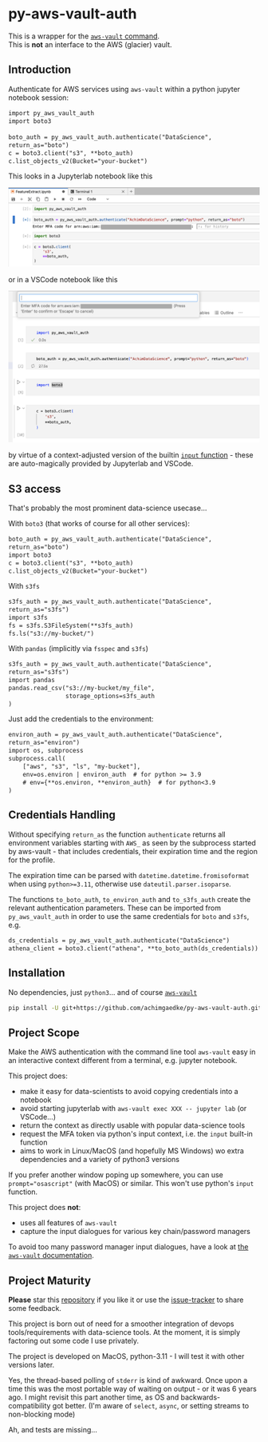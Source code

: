 # py-aws-vault-auth

This is a wrapper for the [`aws-vault` command](https://github.com/99designs/aws-vault).<br/>
This is **not** an interface to the AWS (glacier) vault.

## Introduction

Authenticate for AWS services using `aws-vault` within a python jupyter
notebook session:

```python3
import py_aws_vault_auth
import boto3

boto_auth = py_aws_vault_auth.authenticate("DataScience", return_as="boto")
c = boto3.client("s3", **boto_auth)
c.list_objects_v2(Bucket="your-bucket")
```

This looks in a Jupyterlab notebook like this

![py_aws_vault_auth dialogue in Jupyterlab notebook](doc/MFA_JupyterLabNotebook.png)

or in a VSCode notebook like this

![py_aws_vault_auth dialogue in VSCode notebook](doc/MFA_VSCodeNotebook.png)

by virtue of a context-adjusted version of the builtin [`input` function](
https://docs.python.org/3/library/functions.html#input) - these are
auto-magically provided by Jupyterlab and VSCode.

## S3 access

That's probably the most prominent data-science usecase...

With `boto3` (that works of course for all other services):

```python3
boto_auth = py_aws_vault_auth.authenticate("DataScience", return_as="boto")
import boto3
c = boto3.client("s3", **boto_auth)
c.list_objects_v2(Bucket="your-bucket")
```

With `s3fs`

```python3
s3fs_auth = py_aws_vault_auth.authenticate("DataScience", return_as="s3fs")
import s3fs
fs = s3fs.S3FileSystem(**s3fs_auth)
fs.ls("s3://my-bucket/")
```

With `pandas` (implicitly via `fsspec` and `s3fs`)

```python3
s3fs_auth = py_aws_vault_auth.authenticate("DataScience", return_as="s3fs")
import pandas
pandas.read_csv("s3://my-bucket/my_file",
                storage_options=s3fs_auth
)
```

Just add the credentials to the environment:

```python3
environ_auth = py_aws_vault_auth.authenticate("DataScience", return_as="environ")
import os, subprocess
subprocess.call(
    ["aws", "s3", "ls", "my-bucket"],
    env=os.environ | environ_auth  # for python >= 3.9
    # env={**os.environ, **environ_auth}  # for python<3.9
)
```

## Credentials Handling

Without specifying `return_as` the function `authenticate` returns all
environment variables starting with `AWS_` as seen by the subprocess
started by aws-vault - that includes credentials, their expiration time
and the region for the profile.

The expiration time can be parsed with `datetime.datetime.fromisoformat`
when using `python>=3.11`, otherwise use `dateutil.parser.isoparse`.

The functions `to_boto_auth`, `to_environ_auth` and `to_s3fs_auth` create the
relevant authentication parameters. These can be imported from `py_aws_vault_auth`
in order to use the same credentials for `boto` and `s3fs`, e.g.

```python3
ds_credentials = py_aws_vault_auth.authenticate("DataScience")
athena_client = boto3.client("athena", **to_boto_auth(ds_credentials))
```

## Installation

No dependencies, just `python3`... and of course [`aws-vault`](https://github.com/99designs/aws-vault)

```sh
pip install -U git+https://github.com/achimgaedke/py-aws-vault-auth.git
```

## Project Scope

Make the AWS authentication with the command line tool `aws-vault` easy in an
interactive context different from a terminal, e.g. jupyter notebook.

This project does:

* make it easy for data-scientists to avoid copying credentials into a notebook
* avoid starting jupyterlab with `aws-vault exec XXX -- jupyter lab` (or VSCode...)
* return the context as directly usable with popular data-science tools
* request the MFA token via python's input context, i.e. the `input` built-in function
* aims to work in Linux/MacOS (and hopefully MS Windows) wo extra dependencies and
  a variety of python3 versions

If you prefer another window poping up somewhere, you can use `prompt="osascript"`
(with MacOS) or similar. This won't use python's `input` function.

This project does **not**:

* uses all features of `aws-vault`
* capture the input dialogues for various key chain/password managers

To avoid too many password manager input dialogues, have a look at [the
`aws-vault` documentation](https://github.com/99designs/aws-vault/blob/master/USAGE.md#backends).

## Project Maturity

**Please** star this [repository](https://github.com/achimgaedke/py-aws-vault-auth)
if you like it or use the [issue-tracker](https://github.com/achimgaedke/py-aws-vault-auth/issues)
to share some feedback.

This project is born out of need for a smoother integration of devops tools/requirements
with data-science tools. At the moment, it is simply factoring out some code I use
privately.

The project is developed on MacOS, python-3.11 - I will test it with other versions later.

Yes, the thread-based polling of `stderr` is kind of awkward. Once upon a time
this was the most portable way of waiting on output - or it was 6 years ago.
I might revisit this part another time, as OS and backwards-compatibility got
better. (I'm aware of `select`, `async`, or setting streams to non-blocking mode)

Ah, and tests are missing...
